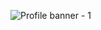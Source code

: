 
  <div align=center style="display:flex" style="flex_direction:row">


![Profile banner - 1](https://github.com/user-attachments/assets/37149ca8-a19f-45a6-9e19-694d741b4701)



</div>
<!--
**rodrigosteps/rodrigosteps** is a ✨ _special_ ✨ repository because its `README.md` (this file) appears on your GitHub profile.

Here are some ideas to get you started:

- 🔭 I’m currently working on ...
- 🌱 I’m currently learning ...
- 👯 I’m looking to collaborate on ...
- 🤔 I’m looking for help with ...
- 💬 Ask me about ...
- 📫 How to reach me: ...
- 😄 Pronouns: ...
- ⚡ Fun fact: ...
-->
